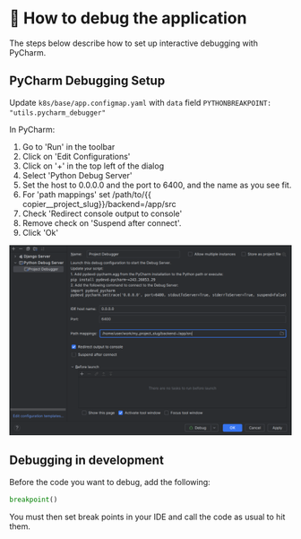 # :bug: How to debug the application

The steps below describe how to set up interactive debugging with PyCharm.

## PyCharm Debugging Setup
Update `k8s/base/app.configmap.yaml` with `data` field `PYTHONBREAKPOINT: "utils.pycharm_debugger"`

In PyCharm:

1. Go to 'Run' in the toolbar
2. Click on 'Edit Configurations'
3. Click on '+' in the top left of the dialog
4. Select 'Python Debug Server'
5. Set the host to 0.0.0.0 and the port to 6400, and the name as you see fit.
6. For 'path mappings' set /path/to/{{ copier__project_slug}}/backend=/app/src
7. Check 'Redirect console output to console'
8. Remove check on 'Suspend after connect'.
9. Click 'Ok'

![debug__debug_configuration.png](images/debug__debug_configuration.png)

## Debugging in development
Before the code you want to debug, add the following:

```python
breakpoint()
```

You must then set break points in your IDE and call the code as usual to hit them.
